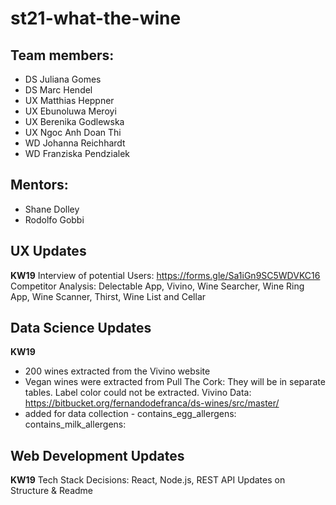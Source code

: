 # st21-what-the-wine

## Team members: 
* DS Juliana Gomes
* DS Marc Hendel
* UX Matthias Heppner
* UX Ebunoluwa Meroyi
* UX Berenika Godlewska
* UX Ngoc Anh Doan Thi
* WD Johanna Reichhardt
* WD Franziska Pendzialek

## Mentors: 
* Shane Dolley
* Rodolfo Gobbi

## UX Updates
**KW19**
Interview of potential Users: https://forms.gle/Sa1iGn9SC5WDVKC16
Competitor Analysis: 
Delectable App, Vivino, Wine Searcher, Wine Ring App, 
Wine Scanner, Thirst, Wine List and Cellar


## Data Science Updates
**KW19**
- 200 wines extracted from the Vivino website
- Vegan wines were extracted from Pull The Cork: They will be in separate tables. Label color could not be extracted.
Vivino Data: https://bitbucket.org/fernandodefranca/ds-wines/src/master/
- added for data collection - contains_egg_allergens: contains_milk_allergens:

## Web Development Updates
**KW19**
Tech Stack Decisions: React, Node.js, REST API
Updates on Structure & Readme
